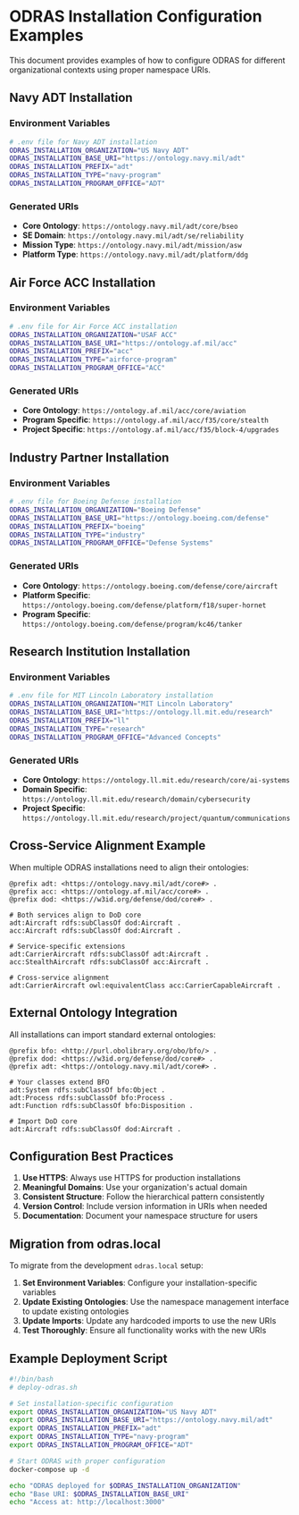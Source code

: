 # ODRAS Installation Configuration Examples

This document provides examples of how to configure ODRAS for different organizational contexts using proper namespace URIs.

## Navy ADT Installation

### Environment Variables
```bash
# .env file for Navy ADT installation
ODRAS_INSTALLATION_ORGANIZATION="US Navy ADT"
ODRAS_INSTALLATION_BASE_URI="https://ontology.navy.mil/adt"
ODRAS_INSTALLATION_PREFIX="adt"
ODRAS_INSTALLATION_TYPE="navy-program"
ODRAS_INSTALLATION_PROGRAM_OFFICE="ADT"
```

### Generated URIs
- **Core Ontology**: `https://ontology.navy.mil/adt/core/bseo`
- **SE Domain**: `https://ontology.navy.mil/adt/se/reliability`
- **Mission Type**: `https://ontology.navy.mil/adt/mission/asw`
- **Platform Type**: `https://ontology.navy.mil/adt/platform/ddg`

## Air Force ACC Installation

### Environment Variables
```bash
# .env file for Air Force ACC installation
ODRAS_INSTALLATION_ORGANIZATION="USAF ACC"
ODRAS_INSTALLATION_BASE_URI="https://ontology.af.mil/acc"
ODRAS_INSTALLATION_PREFIX="acc"
ODRAS_INSTALLATION_TYPE="airforce-program"
ODRAS_INSTALLATION_PROGRAM_OFFICE="ACC"
```

### Generated URIs
- **Core Ontology**: `https://ontology.af.mil/acc/core/aviation`
- **Program Specific**: `https://ontology.af.mil/acc/f35/core/stealth`
- **Project Specific**: `https://ontology.af.mil/acc/f35/block-4/upgrades`

## Industry Partner Installation

### Environment Variables
```bash
# .env file for Boeing Defense installation
ODRAS_INSTALLATION_ORGANIZATION="Boeing Defense"
ODRAS_INSTALLATION_BASE_URI="https://ontology.boeing.com/defense"
ODRAS_INSTALLATION_PREFIX="boeing"
ODRAS_INSTALLATION_TYPE="industry"
ODRAS_INSTALLATION_PROGRAM_OFFICE="Defense Systems"
```

### Generated URIs
- **Core Ontology**: `https://ontology.boeing.com/defense/core/aircraft`
- **Platform Specific**: `https://ontology.boeing.com/defense/platform/f18/super-hornet`
- **Program Specific**: `https://ontology.boeing.com/defense/program/kc46/tanker`

## Research Institution Installation

### Environment Variables
```bash
# .env file for MIT Lincoln Laboratory installation
ODRAS_INSTALLATION_ORGANIZATION="MIT Lincoln Laboratory"
ODRAS_INSTALLATION_BASE_URI="https://ontology.ll.mit.edu/research"
ODRAS_INSTALLATION_PREFIX="ll"
ODRAS_INSTALLATION_TYPE="research"
ODRAS_INSTALLATION_PROGRAM_OFFICE="Advanced Concepts"
```

### Generated URIs
- **Core Ontology**: `https://ontology.ll.mit.edu/research/core/ai-systems`
- **Domain Specific**: `https://ontology.ll.mit.edu/research/domain/cybersecurity`
- **Project Specific**: `https://ontology.ll.mit.edu/research/project/quantum/communications`

## Cross-Service Alignment Example

When multiple ODRAS installations need to align their ontologies:

```turtle
@prefix adt: <https://ontology.navy.mil/adt/core#> .
@prefix acc: <https://ontology.af.mil/acc/core#> .
@prefix dod: <https://w3id.org/defense/dod/core#> .

# Both services align to DoD core
adt:Aircraft rdfs:subClassOf dod:Aircraft .
acc:Aircraft rdfs:subClassOf dod:Aircraft .

# Service-specific extensions
adt:CarrierAircraft rdfs:subClassOf adt:Aircraft .
acc:StealthAircraft rdfs:subClassOf acc:Aircraft .

# Cross-service alignment
adt:CarrierAircraft owl:equivalentClass acc:CarrierCapableAircraft .
```

## External Ontology Integration

All installations can import standard external ontologies:

```turtle
@prefix bfo: <http://purl.obolibrary.org/obo/bfo/> .
@prefix dod: <https://w3id.org/defense/dod/core#> .
@prefix adt: <https://ontology.navy.mil/adt/core#> .

# Your classes extend BFO
adt:System rdfs:subClassOf bfo:Object .
adt:Process rdfs:subClassOf bfo:Process .
adt:Function rdfs:subClassOf bfo:Disposition .

# Import DoD core
adt:Aircraft rdfs:subClassOf dod:Aircraft .
```

## Configuration Best Practices

1. **Use HTTPS**: Always use HTTPS for production installations
2. **Meaningful Domains**: Use your organization's actual domain
3. **Consistent Structure**: Follow the hierarchical pattern consistently
4. **Version Control**: Include version information in URIs when needed
5. **Documentation**: Document your namespace structure for users

## Migration from odras.local

To migrate from the development `odras.local` setup:

1. **Set Environment Variables**: Configure your installation-specific variables
2. **Update Existing Ontologies**: Use the namespace management interface to update existing ontologies
3. **Update Imports**: Update any hardcoded imports to use the new URIs
4. **Test Thoroughly**: Ensure all functionality works with the new URIs

## Example Deployment Script

```bash
#!/bin/bash
# deploy-odras.sh

# Set installation-specific configuration
export ODRAS_INSTALLATION_ORGANIZATION="US Navy ADT"
export ODRAS_INSTALLATION_BASE_URI="https://ontology.navy.mil/adt"
export ODRAS_INSTALLATION_PREFIX="adt"
export ODRAS_INSTALLATION_TYPE="navy-program"
export ODRAS_INSTALLATION_PROGRAM_OFFICE="ADT"

# Start ODRAS with proper configuration
docker-compose up -d

echo "ODRAS deployed for $ODRAS_INSTALLATION_ORGANIZATION"
echo "Base URI: $ODRAS_INSTALLATION_BASE_URI"
echo "Access at: http://localhost:3000"
```

